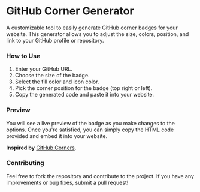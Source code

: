 # GitHub Corner Generator

A customizable tool to easily generate GitHub corner badges for your website. This generator allows you to adjust the size, colors, position, and link to your GitHub profile or repository.


### How to Use

1. Enter your GitHub URL.
2. Choose the size of the badge.
3. Select the fill color and icon color.
4. Pick the corner position for the badge (top right or left).
5. Copy the generated code and paste it into your website.

### Preview

You will see a live preview of the badge as you make changes to the options. Once you're satisfied, you can simply copy the HTML code provided and embed it into your website.

**Inspired by** [GitHub Corners](https://github.com/tholman/github-corners).

### Contributing

Feel free to fork the repository and contribute to the project. If you have any improvements or bug fixes, submit a pull request!
